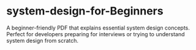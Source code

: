 # system-design-for-Beginners
A beginner-friendly PDF that explains essential system design concepts. Perfect for developers preparing for interviews or trying to understand system design from scratch.
